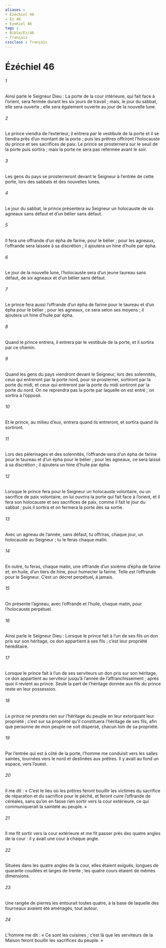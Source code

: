```yaml
---
aliases : 
- Ézéchiel 46
- Ez 46
- Ezekiel 46
tags : 
- Bible/Ez/46
- français
cssclass : français
---
```


# Ézéchiel 46

###### 1
Ainsi parle le Seigneur Dieu : La porte de la cour intérieure, qui fait face à l’orient, sera fermée durant les six jours de travail ; mais, le jour du sabbat, elle sera ouverte ; elle sera également ouverte au jour de la nouvelle lune.
###### 2
Le prince viendra de l’extérieur, il entrera par le vestibule de la porte et il se tiendra près d’un montant de la porte ; puis les prêtres offriront l’holocauste du prince et ses sacrifices de paix. Le prince se prosternera sur le seuil de la porte puis sortira ; mais la porte ne sera pas refermée avant le soir.
###### 3
Les gens du pays se prosterneront devant le Seigneur à l’entrée de cette porte, lors des sabbats et des nouvelles lunes.
###### 4
Le jour du sabbat, le prince présentera au Seigneur un holocauste de six agneaux sans défaut et d’un bélier sans défaut.
###### 5
Il fera une offrande d’un épha de farine, pour le bélier ; pour les agneaux, l’offrande sera laissée à sa discrétion ; il ajoutera un hine d’huile par épha.
###### 6
Le jour de la nouvelle lune, l’holocauste sera d’un jeune taureau sans défaut, de six agneaux et d’un bélier sans défaut.
###### 7
Le prince fera aussi l’offrande d’un épha de farine pour le taureau et d’un épha pour le bélier ; pour les agneaux, ce sera selon ses moyens ; il ajoutera un hine d’huile par épha.
###### 8
Quand le prince entrera, il entrera par le vestibule de la porte, et il sortira par ce chemin.
###### 9
Quand les gens du pays viendront devant le Seigneur, lors des solennités, ceux qui entreront par la porte nord, pour se prosterner, sortiront par la porte du midi, et ceux qui entreront par la porte du midi sortiront par la porte du nord. On ne reprendra pas la porte par laquelle on est entré ; on sortira à l’opposé.
###### 10
Et le prince, au milieu d’eux, entrera quand ils entreront, et sortira quand ils sortiront.
###### 11
Lors des pèlerinages et des solennités, l’offrande sera d’un épha de farine pour le taureau et d’un épha pour le bélier ; pour les agneaux, ce sera laissé à sa discrétion ; il ajoutera un hine d’huile par épha.
###### 12
Lorsque le prince fera pour le Seigneur un holocauste volontaire, ou un sacrifice de paix volontaire, on lui ouvrira la porte qui fait face à l’orient, et il fera son holocauste et ses sacrifices de paix, comme il fait le jour du sabbat ; puis il sortira et on fermera la porte dès sa sortie.
###### 13
Avec un agneau de l’année, sans défaut, tu offriras, chaque jour, un holocauste au Seigneur ; tu le feras chaque matin.
###### 14
En outre, tu feras, chaque matin, une offrande d’un sixième d’épha de farine et, en huile, d’un tiers de hine, pour humecter la farine. Telle est l’offrande pour le Seigneur. C’est un décret perpétuel, à jamais.
###### 15
On présente l’agneau, avec l’offrande et l’huile, chaque matin, pour l’holocauste perpétuel.
###### 16
Ainsi parle le Seigneur Dieu : Lorsque le prince fait à l’un de ses fils un don pris sur son héritage, ce don appartient à ses fils ; c’est leur propriété héréditaire.
###### 17
Lorsque le prince fait à l’un de ses serviteurs un don pris sur son héritage, ce don appartient au serviteur jusqu’à l’année de l’affranchissement ; après quoi il revient au prince. Seule la part de l’héritage donnée aux fils du prince reste en leur possession.
###### 18
Le prince ne prendra rien sur l’héritage du peuple en leur extorquant leur propriété ; c’est sur sa propriété qu’il constituera l’héritage de ses fils, afin que personne de mon peuple ne soit dispersé, chacun loin de sa propriété.
###### 19
Par l’entrée qui est à côté de la porte, l’homme me conduisit vers les salles saintes, tournées vers le nord et destinées aux prêtres. Il y avait au fond un espace, vers l’ouest.
###### 20
Il me dit : « C’est le lieu où les prêtres feront bouillir les victimes du sacrifice de réparation et du sacrifice pour le péché, et feront cuire l’offrande de céréales, sans qu’on en fasse rien sortir vers la cour extérieure, ce qui communiquerait la sainteté au peuple. »
###### 21
Il me fit sortir vers la cour extérieure et me fit passer près des quatre angles de la cour : il y avait une cour à chaque angle.
###### 22
Situées dans les quatre angles de la cour, elles étaient exiguës, longues de quarante coudées et larges de trente ; les quatre cours étaient de mêmes dimensions.
###### 23
Une rangée de pierres les entourait toutes quatre, à la base de laquelle des fourneaux avaient été aménagés, tout autour.
###### 24
L’homme me dit : « Ce sont les cuisines ; c’est là que les serviteurs de la Maison feront bouillir les sacrifices du peuple. »
